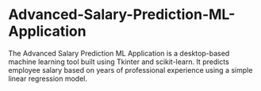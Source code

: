 # Advanced-Salary-Prediction-ML-Application
The Advanced Salary Prediction ML Application is a desktop-based machine learning tool built using Tkinter and scikit-learn. It predicts employee salary based on years of professional experience using a simple linear regression model.
